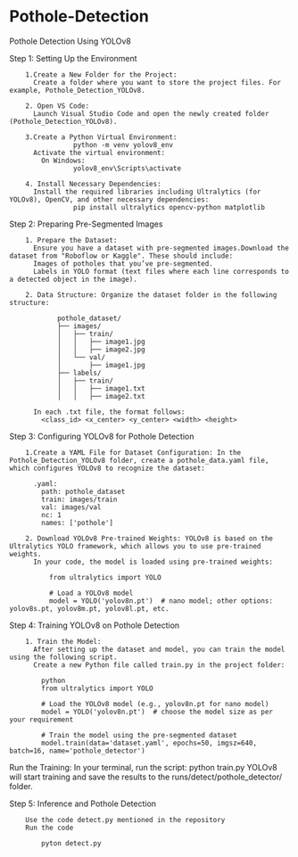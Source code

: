 # Pothole-Detection
Pothole Detection Using YOLOv8


Step 1: Setting Up the Environment

        1.Create a New Folder for the Project:
          Create a folder where you want to store the project files. For example, Pothole_Detection_YOLOv8.
          
        2. Open VS Code:
          Launch Visual Studio Code and open the newly created folder (Pothole_Detection_YOLOv8).
          
        3.Create a Python Virtual Environment:
                    python -m venv yolov8_env
          Activate the virtual environment:
            On Windows:
                    yolov8_env\Scripts\activate
                    
        4. Install Necessary Dependencies:
          Install the required libraries including Ultralytics (for YOLOv8), OpenCV, and other necessary dependencies:
                    pip install ultralytics opencv-python matplotlib

Step 2: Preparing Pre-Segmented Images

        1. Prepare the Dataset:
          Ensure you have a dataset with pre-segmented images.Download the dataset from "Roboflow or Kaggle". These should include:
          Images of potholes that you’ve pre-segmented.
          Labels in YOLO format (text files where each line corresponds to a detected object in the image).
          
        2. Data Structure: Organize the dataset folder in the following structure:
        
                pothole_dataset/
                ├── images/
                │   ├── train/
                │   │   ├── image1.jpg
                │   │   ├── image2.jpg
                │   └── val/
                │       ├── image1.jpg
                ├── labels/
                │   ├── train/
                │   │   ├── image1.txt
                │   │   ├── image2.txt

          In each .txt file, the format follows:
            <class_id> <x_center> <y_center> <width> <height>

Step 3: Configuring YOLOv8 for Pothole Detection

        1.Create a YAML File for Dataset Configuration: In the Pothole_Detection_YOLOv8 folder, create a pothole_data.yaml file, which configures YOLOv8 to recognize the dataset:
        
          .yaml:
            path: pothole_dataset
            train: images/train
            val: images/val
            nc: 1
            names: ['pothole']
            
        2. Download YOLOv8 Pre-trained Weights: YOLOv8 is based on the Ultralytics YOLO framework, which allows you to use pre-trained weights.
          In your code, the model is loaded using pre-trained weights:

              from ultralytics import YOLO

              # Load a YOLOv8 model
              model = YOLO('yolov8n.pt')  # nano model; other options: yolov8s.pt, yolov8m.pt, yolov8l.pt, etc.

Step 4: Training YOLOv8 on Pothole Detection

        1. Train the Model:
          After setting up the dataset and model, you can train the model using the following script.
          Create a new Python file called train.py in the project folder:

            python
            from ultralytics import YOLO

            # Load the YOLOv8 model (e.g., yolov8n.pt for nano model)
            model = YOLO('yolov8n.pt')  # choose the model size as per your requirement

            # Train the model using the pre-segmented dataset
            model.train(data='dataset.yaml', epochs=50, imgsz=640, batch=16, name='pothole_detector')
  Run the Training: In your terminal, run the script:
            python train.py
  YOLOv8 will start training and save the results to the runs/detect/pothole_detector/ folder.

Step 5: Inference and Pothole Detection

        Use the code detect.py mentioned in the repository
        Run the code
        
            pyton detect.py
